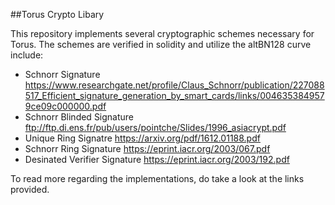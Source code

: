 ##Torus Crypto Libary 

This repository implements several cryptographic schemes necessary for Torus. The schemes are verified in solidity and utilize the altBN128 curve include:

- Schnorr Signature
https://www.researchgate.net/profile/Claus_Schnorr/publication/227088517_Efficient_signature_generation_by_smart_cards/links/0046353849579ce09c000000.pdf
- Schnorr Blinded Signature
ftp://ftp.di.ens.fr/pub/users/pointche/Slides/1996_asiacrypt.pdf
- Unique Ring Signatre
https://arxiv.org/pdf/1612.01188.pdf
- Schnorr Ring Signature
https://eprint.iacr.org/2003/067.pdf
- Desinated Verifier Signature
https://eprint.iacr.org/2003/192.pdf



To read more regarding the implementations, do take a look at the links provided.
